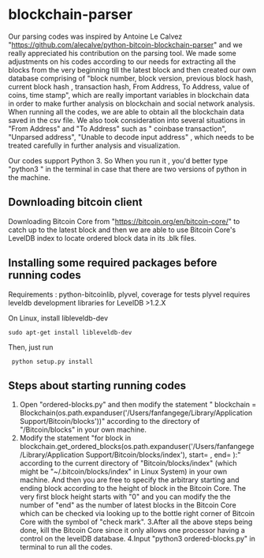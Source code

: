 # blockchain-parser
Our parsing codes was inspired by Antoine Le Calvez "https://github.com/alecalve/python-bitcoin-blockchain-parser" and we really appreciated his contribution on the parsing tool. We made some adjustments on his codes according to our needs for extracting all the blocks from the very beginning till the latest block and then created our own database comprising of  "block number, block version, previous block hash, current block hash , transaction hash, From Address,  To Address, value of coins, time stamp", which are really important variables in blockchain data in order to make further analysis on blockchain and social network analysis. When running all the codes, we are able to obtain all the blockchain data saved in the csv file. We also took consideration into several situations in "From Address" and "To Address" such as " coinbase transaction", "Unparsed address", "Unable to decode input address" , which needs to be treated carefully in further analysis and visualization.

Our codes support Python 3. So When you run it , you'd better type "python3 " in the terminal in case that there are two versions of python in the machine.

## Downloading bitcoin client
Downloading Bitcoin Core from "https://bitcoin.org/en/bitcoin-core/" to catch up to the latest block and then we are able to use Bitcoin Core's LevelDB index to locate ordered block data in its .blk files.

## Installing some required packages before running codes
Requirements : python-bitcoinlib, plyvel, coverage for tests
plyvel requires leveldb development libraries for LevelDB >1.2.X

On Linux, install libleveldb-dev

``sudo apt-get install libleveldb-dev``

Then, just run

``  python setup.py install   ``

## Steps about starting running codes
1. Open  "ordered-blocks.py" and then modify the statement " blockchain = Blockchain(os.path.expanduser('/Users/fanfangege/Library/Application Support/Bitcoin/blocks'))" according to the directory of "/Bitcoin/blocks" in your own machine.
 2. Modify the statement "for block in blockchain.get_ordered_blocks(os.path.expanduser('/Users/fanfangege/Library/Application Support/Bitcoin/blocks/index'), start= , end= ):" according to the current directory of "Bitcoin/blocks/index" (which might be "~/.bitcoin/blocks/index" in Linux System) in your own machine. And then you are free to specify the arbitrary starting and ending block according to the height of block in the Bitcoin Core. The very first block height starts with "0" and you can modify the the number of "end" as the number of latest blocks in the Bitcoin Core which can be checked via looking up to the bottle right corner of Bitcoin Core with the symbol of "check mark".
3.After all the above steps being done, kill the Bitcoin Core since it only allows one processor having a control on the levelDB database.
4.Input "python3 ordered-blocks.py" in terminal to run all the codes.

